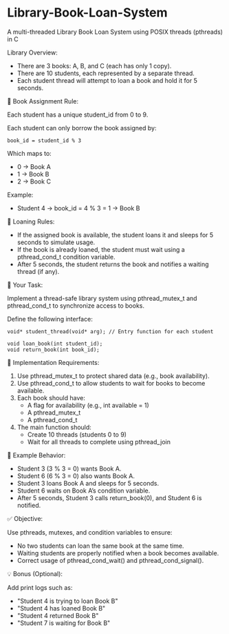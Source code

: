 # Library-Book-Loan-System
A multi-threaded Library Book Loan System using POSIX threads (pthreads) in C

Library Overview:

- There are 3 books: A, B, and C (each has only 1 copy).
- There are 10 students, each represented by a separate thread.
- Each student thread will attempt to loan a book and hold it for 5 seconds.

🔄 Book Assignment Rule:

Each student has a unique student_id from 0 to 9.

Each student can only borrow the book assigned by:

    book_id = student_id % 3

Which maps to:
- 0 → Book A
- 1 → Book B
- 2 → Book C

Example:
- Student 4 → book_id = 4 % 3 = 1 → Book B

🔐 Loaning Rules:

- If the assigned book is available, the student loans it and sleeps for 5 seconds to simulate usage.
- If the book is already loaned, the student must wait using a pthread_cond_t condition variable.
- After 5 seconds, the student returns the book and notifies a waiting thread (if any).

🧩 Your Task:

Implement a thread-safe library system using pthread_mutex_t and pthread_cond_t to synchronize access to books.

Define the following interface:

    void* student_thread(void* arg); // Entry function for each student

    void loan_book(int student_id);
    void return_book(int book_id);

🔧 Implementation Requirements:

1. Use pthread_mutex_t to protect shared data (e.g., book availability).
2. Use pthread_cond_t to allow students to wait for books to become available.
3. Each book should have:
    - A flag for availability (e.g., int available = 1)
    - A pthread_mutex_t
    - A pthread_cond_t
4. The main function should:
    - Create 10 threads (students 0 to 9)
    - Wait for all threads to complete using pthread_join

🧪 Example Behavior:

- Student 3 (3 % 3 = 0) wants Book A.
- Student 6 (6 % 3 = 0) also wants Book A.
- Student 3 loans Book A and sleeps for 5 seconds.
- Student 6 waits on Book A’s condition variable.
- After 5 seconds, Student 3 calls return_book(0), and Student 6 is notified.

✅ Objective:

Use pthreads, mutexes, and condition variables to ensure:

- No two students can loan the same book at the same time.
- Waiting students are properly notified when a book becomes available.
- Correct usage of pthread_cond_wait() and pthread_cond_signal().

💡 Bonus (Optional):

Add print logs such as:
- "Student 4 is trying to loan Book B"
- "Student 4 has loaned Book B"
- "Student 4 returned Book B"
- "Student 7 is waiting for Book B"

